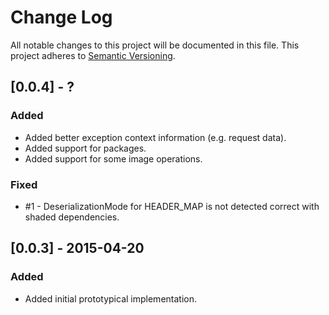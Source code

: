 # Change Log
All notable changes to this project will be documented in this file.
This project adheres to [Semantic Versioning](http://semver.org/).

## [0.0.4] - ?
### Added
 - Added better exception context information (e.g. request data).
 - Added support for packages.
 - Added support for some image operations.
 
### Fixed
 - #1 - DeserializationMode for HEADER_MAP is not detected correct with shaded dependencies.
  
## [0.0.3] - 2015-04-20
### Added
 - Added initial prototypical implementation.
